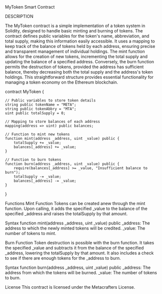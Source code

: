MyToken Smart Contract

DESCRIPTION

The MyToken contract is a simple implementation of a token system in Solidity, designed to handle basic minting and burning of tokens. The contract defines public variables for the token's name, abbreviation, and total supply, making this information easily accessible. It uses a mapping to keep track of the balance of tokens held by each address, ensuring precise and transparent management of individual holdings. The mint function allows for the creation of new tokens, incrementing the total supply and updating the balance of a specified address. Conversely, the burn function permits the destruction of tokens, provided the address has sufficient balance, thereby decreasing both the total supply and the address's token holdings. This straightforward structure provides essential functionality for managing a token economy on the Ethereum blockchain.

contract MyToken {

    // Public variables to store token details
    string public tokenName = "META";
    string public tokenAbbry = "MTA";
    uint public totalSupply = 0;
    
    // Mapping to store balances of each address
    mapping(address => uint) public balances;
    
    // Function to mint new tokens
    function mint(address _address, uint _value) public {
        totalSupply += _value;
        balances[_address] += _value;
    }
    
    // Function to burn tokens
    function burn(address _address, uint _value) public {
        require(balances[_address] >= _value, "Insufficient balance to burn");
        totalSupply -= _value;
        balances[_address] -= _value;
    }
}

Functions
Mint Function
Tokens can be created anew through the mint function. Upon calling, it adds the specified _value to the balance of the specified _address and raises the totalSupply by that amount.

Syntax
function mint(address _address, uint _value) public
_address: The address to which the newly minted tokens will be credited.
_value: The number of tokens to mint.

Burn Function
Token destruction is possible with the burn function. It takes the specified _value and subtracts it from the balance of the specified _address, lowering the totalSupply by that amount. It also includes a check to see if there are enough tokens for the _address to burn.

Syntax
function burn(address _address, uint _value) public
_address: The address from which the tokens will be burned.
_value: The number of tokens to burn.


License
This contract is licensed under the Metacrafters License.
